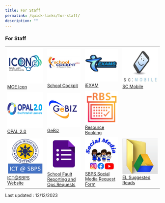 ```yaml
---
title: For Staff
permalink: /quick-links/for-staff/
description: ""
---
```

### For Staff

|  	|  	|  	|  	|
|---|---|---|---|
| <a href="https://icon.moe.edu.sg/">![](/images/ICON_icon.png)</a><br>[MOE Icon](https://icon.moe.edu.sg/) 	| <a href="https://schoolcockpit.moe.gov.sg/">![](/images/School_Cockpit_Icon.png)</a><br>[School Cockpit](https://schoolcockpit.moe.gov.sg/) 	| <a href="https://iexams.moe.gov.sg/xe/login.do">![](/images/iExams_Icon.png)</a><br>[iEXAM](https://iexams.moe.gov.sg/xe/login.do)	|  <a href="https://scmobile.moe.edu.sg/login/"></a>![](/images/SC_moibile_Icon.png)<br>[SC Mobile](https://scmobile.moe.edu.sg/login)	|
|<a href="https://idm.opal2.moe.edu.sg/account/login?returnUrl=%2F">![](/images/Opal_2_Icon.png)</a> <br>[OPAL 2.0](https://idm.opal2.moe.edu.sg/account/login?returnUrl=%2F)  |<a href="http://intranet.gebiz.gov.sg/">![](/images/Gebiz_Icon.png)</a> <br>[GeBiz](https://www.gebiz.gov.sg/)	<!-- <a href="https://hrms.moe.gov.sg/"><img style="width:50%" src="/images/link29.png"></a><br>[HRMS](https://hrms.moe.gov.sg/) 	-->| 	<a href="https://rbs.avero-tech.com/login.html">![](/images/Resource_Booking_Icon.png)</a> <br>[Resource Booking](https://rbs.avero-tech.com/login.html)| <!--<a href="https://pacgov.agd.gov.sg/ipac/portal/jsp/login/index1.jsp"><img style="width:50%" src="/images/link31.png"></a><br>[PAC](https://pacgov.agd.gov.sg/ipac/portal/jsp/login/index1.jsp) 	-->|
|   <a href="https://go.gov.sg/sbpsict">![](/images/ICT_Website_Icon.png)</a><br>[ICT@SBPS Website](https://go.gov.sg/sbpsict) 	|<a href="https://go.gov.sg/sbpsict">![](/images/Google_Form_Icon.png)</a><br>[School Fault Reporting and Ops Requests](https://go.gov.sg/sbpsict) |<a href="http://go.gov.sg/sbpssocmed">![](/images/SBPS_Social_Media_Icon.png)</a><br>[SBPS Social Media Request Form](http://go.gov.sg/sbpssocmed) 	|  <a href="https://drive.google.com/drive/folders/1mI_8n7lDaFpjdKmaED60ZofKF4jhHlZ9">![](/images/Google_Folder_Icon.png)</a><br>[EL Suggested Reads](https://drive.google.com/drive/folders/1mI_8n7lDaFpjdKmaED60ZofKF4jhHlZ9)	| 	

Last updated : 12/12/2023